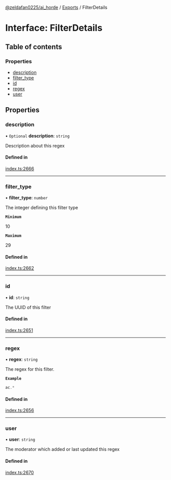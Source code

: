 [@zeldafan0225/ai_horde](../README.md) / [Exports](../modules.md) / FilterDetails

# Interface: FilterDetails

## Table of contents

### Properties

- [description](FilterDetails.md#description)
- [filter\_type](FilterDetails.md#filter_type)
- [id](FilterDetails.md#id)
- [regex](FilterDetails.md#regex)
- [user](FilterDetails.md#user)

## Properties

### description

• `Optional` **description**: `string`

Description about this regex

#### Defined in

[index.ts:2666](https://github.com/ZeldaFan0225/ai_horde/blob/89ead18/index.ts#L2666)

___

### filter\_type

• **filter\_type**: `number`

The integer defining this filter type

**`Minimum`**

10

**`Maximum`**

29

#### Defined in

[index.ts:2662](https://github.com/ZeldaFan0225/ai_horde/blob/89ead18/index.ts#L2662)

___

### id

• **id**: `string`

The UUID of this filter

#### Defined in

[index.ts:2651](https://github.com/ZeldaFan0225/ai_horde/blob/89ead18/index.ts#L2651)

___

### regex

• **regex**: `string`

The regex for this filter.

**`Example`**

```ts
ac.*
```

#### Defined in

[index.ts:2656](https://github.com/ZeldaFan0225/ai_horde/blob/89ead18/index.ts#L2656)

___

### user

• **user**: `string`

The moderator which added or last updated this regex

#### Defined in

[index.ts:2670](https://github.com/ZeldaFan0225/ai_horde/blob/89ead18/index.ts#L2670)

